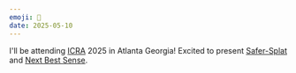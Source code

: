 ```yaml
---
emoji: 🍑
date: 2025-05-10
---
```

I'll be attending [ICRA](https://2025.ieee-icra.org/) 2025 in Atlanta Georgia! Excited to present [Safer-Splat](https://chengine.github.io/safer-splat/) and [Next Best Sense](https://arm.stanford.edu/next-best-sense).